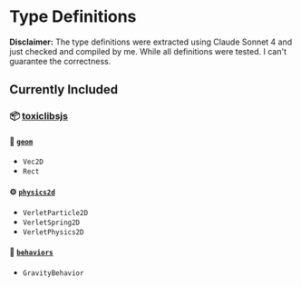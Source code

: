 # Type Definitions
**Disclaimer:** The type definitions were extracted using Claude Sonnet 4 and just checked and compiled by me. 
While all definitions were tested. I can't guarantee the correctness. 

## Currently Included

### 📦 [**toxiclibsjs**](https://github.com/hapticdata/toxiclibsjs)

#### 📐 [`geom`](https://shiffman.github.io/toxiclibs-javadocs/toxi/geom/package-summary.html)
- `Vec2D`
- `Rect`

#### ⚙️ [`physics2d`](https://shiffman.github.io/toxiclibs-javadocs/toxi/physics2d/package-summary.html)
- `VerletParticle2D`
- `VerletSpring2D`
- `VerletPhysics2D`

#### 🌌 [`behaviors`](https://shiffman.github.io/toxiclibs-javadocs/toxi/physics2d/behaviors/package-summary.html)
- `GravityBehavior`
